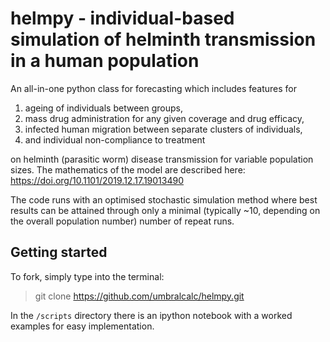 # helmpy - individual-based simulation of helminth transmission in a human population  

An all-in-one python class for forecasting which includes features for

1. ageing of individuals between groups,
2. mass drug administration for any given coverage and drug efficacy,
3. infected human migration between separate clusters of individuals,
4. and individual non-compliance to treatment 

on helminth (parasitic worm) disease transmission for variable population sizes. The mathematics of the model are described here: https://doi.org/10.1101/2019.12.17.19013490

The code runs with an optimised stochastic simulation method where best results can be attained through only a minimal (typically ~10, depending on the overall population number) number of repeat runs.

## Getting started

To fork, simply type into the terminal:

> git clone https://github.com/umbralcalc/helmpy.git

In the `/scripts` directory there is an ipython notebook with a worked examples for easy implementation.
